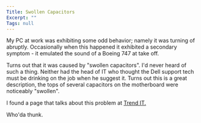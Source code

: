 ```yaml
---
Title: Swollen Capacitors
Excerpt: ""
Tags: null
---
```

<p>My PC at work was exhibiting some odd behavior; namely it was turning of abruptly. Occasionally when this happened it exhibited a secondary symptom - it emulated the sound of a Boeing 747 at take off. </p>  <p>Turns out that it was caused by &quot;swollen capacitors&quot;. I'd never heard of such a thing. Neither had the head of IT who thought the Dell support tech must be drinking on the job when he suggest it. Turns out this is a great description, the tops of several capacitors on the motherboard were noticeably &quot;swollen&quot;. </p>  <p>I found a page that talks about this problem at <a href="http://www.trendit.co.za/index.htm" target="_blank">Trend IT.</a></p>  <p>Who'da thunk.</p>